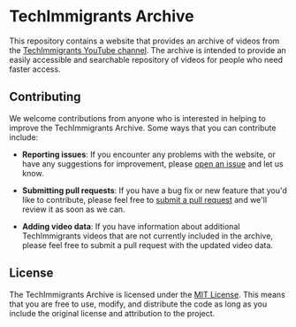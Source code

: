 # TechImmigrants Archive

This repository contains a website that provides an archive of videos from the [TechImmigrants YouTube channel](https://www.youtube.com/@TechImmigrants). The archive is intended to provide an easily accessible and searchable repository of videos for people who need faster access.

## Contributing

We welcome contributions from anyone who is interested in helping to improve the TechImmigrants Archive. Some ways that you can contribute include:

- **Reporting issues**: If you encounter any problems with the website, or have any suggestions for improvement, please [open an issue](https://github.com/p3yman/tech-immigrants-archive/issues/new) and let us know.

- **Submitting pull requests**: If you have a bug fix or new feature that you'd like to contribute, please feel free to [submit a pull request](https://github.com/p3yman/tech-immigrants-archive/pulls) and we'll review it as soon as we can.

- **Adding video data**: If you have information about additional TechImmigrants videos that are not currently included in the archive, please feel free to submit a pull request with the updated video data.

## License

The TechImmigrants Archive is licensed under the [MIT License](LICENSE). This means that you are free to use, modify, and distribute the code as long as you include the original license and attribution to the project.
